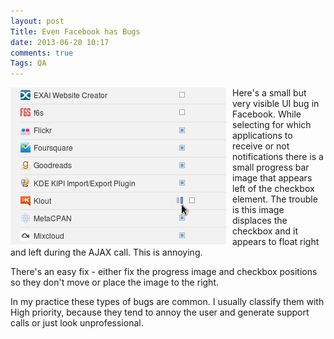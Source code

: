 ```yaml
---
layout: post
Title: Even Facebook has Bugs
date: 2013-06-20 10:17
comments: true
Tags: QA
---
```


<img src="/images/facebook_ui_bug.png" alt="Faceook bug" style="float:left; margin-right: 10px;"/>

Here's a small but very visible UI bug in Facebook. While selecting for which
applications to receive or not notifications there is a small progress bar image
that appears left of the checkbox element. The trouble is this image displaces the
checkbox and it appears to float right and left during the AJAX call. This is annoying.

There's an easy fix - either fix the progress image and checkbox positions so they don't move
or place the image to the right.

In my practice these types of bugs are common. I usually classify them with High priority,
because they tend to annoy the user and generate support calls or just look unprofessional.
